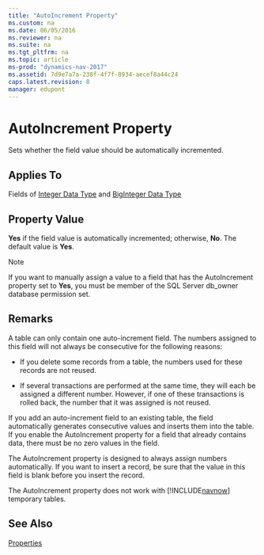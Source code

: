 ```yaml
---
title: "AutoIncrement Property"
ms.custom: na
ms.date: 06/05/2016
ms.reviewer: na
ms.suite: na
ms.tgt_pltfrm: na
ms.topic: article
ms-prod: "dynamics-nav-2017"
ms.assetid: 7d9e7a7a-238f-4f7f-8934-aecef8a44c24
caps.latest.revision: 8
manager: edupont
---
```

# AutoIncrement Property
Sets whether the field value should be automatically incremented.  
  
## Applies To  
 Fields of [Integer Data Type](Integer-Data-Type.md) and [BigInteger Data Type](BigInteger-Data-Type.md)  
  
## Property Value  
 **Yes** if the field value is automatically incremented; otherwise, **No**. The default value is **Yes**.  
  
> [!NOTE]  
>  If you want to manually assign a value to a field that has the AutoIncrement property set to **Yes**, you must be member of the SQL Server db\_owner database permission set.  
  
## Remarks  
 A table can only contain one auto\-increment field. The numbers assigned to this field will not always be consecutive for the following reasons:  
  
-   If you delete some records from a table, the numbers used for these records are not reused.  
  
-   If several transactions are performed at the same time, they will each be assigned a different number. However, if one of these transactions is rolled back, the number that it was assigned is not reused.  
  
 If you add an auto\-increment field to an existing table, the field automatically generates consecutive values and inserts them into the table. If you enable the AutoIncrement property for a field that already contains data, there must be no zero values in the field.  
  
 The AutoIncrement property is designed to always assign numbers automatically. If you want to insert a record, be sure that the value in this field is blank before you insert the record.  
  
 The AutoIncrement property does not work with [!INCLUDE[navnow](includes/navnow_md.md)] temporary tables.  
  
## See Also  
 [Properties](Properties.md)